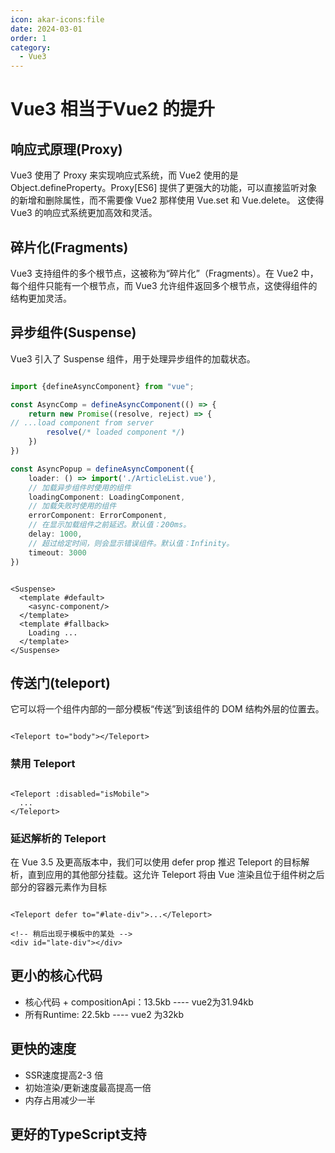 ```yaml
---
icon: akar-icons:file
date: 2024-03-01
order: 1
category:
  - Vue3
---
```


# Vue3 相当于Vue2 的提升

## 响应式原理(Proxy)

Vue3 使用了 Proxy 来实现响应式系统，而 Vue2 使用的是 Object.defineProperty。Proxy[ES6] 提供了更强大的功能，可以直接监听对象的新增和删除属性，而不需要像 Vue2 那样使用 Vue.set 和 Vue.delete。
这使得 Vue3 的响应式系统更加高效和灵活。

## 碎片化(Fragments)

Vue3 支持组件的多个根节点，这被称为“碎片化”（Fragments）。在 Vue2 中，每个组件只能有一个根节点，而 Vue3 允许组件返回多个根节点，这使得组件的结构更加灵活。

## 异步组件(Suspense)

Vue3 引入了 Suspense 组件，用于处理异步组件的加载状态。

```typescript

import {defineAsyncComponent} from "vue";

const AsyncComp = defineAsyncComponent(() => {
    return new Promise((resolve, reject) => {
// ...load component from server
        resolve(/* loaded component */)
    })
})

const AsyncPopup = defineAsyncComponent({
    loader: () => import('./ArticleList.vue'),
    // 加载异步组件时使用的组件
    loadingComponent: LoadingComponent,
    // 加载失败时使用的组件
    errorComponent: ErrorComponent,
    // 在显示加载组件之前延迟。默认值：200ms。
    delay: 1000,
    // 超过给定时间，则会显示错误组件。默认值：Infinity。
    timeout: 3000
})
```

```vue

<Suspense>
  <template #default>
    <async-component/>
  </template>
  <template #fallback>
    Loading ...
  </template>
</Suspense>

```

## 传送门(teleport)

它可以将一个组件内部的一部分模板“传送”到该组件的 DOM 结构外层的位置去。

```vue

<Teleport to="body"></Teleport>
```

### 禁用 Teleport

```vue 

<Teleport :disabled="isMobile">
  ...
</Teleport>
```

### 延迟解析的 Teleport

在 Vue 3.5 及更高版本中，我们可以使用 defer prop 推迟 Teleport 的目标解析，直到应用的其他部分挂载。这允许 Teleport 将由 Vue 渲染且位于组件树之后部分的容器元素作为目标

```vue

<Teleport defer to="#late-div">...</Teleport>

<!-- 稍后出现于模板中的某处 -->
<div id="late-div"></div>
```

## 更小的核心代码

- 核心代码 + compositionApi：13.5kb ---- vue2为31.94kb
- 所有Runtime: 22.5kb ---- vue2 为32kb

## 更快的速度

- SSR速度提高2-3 倍
- 初始渲染/更新速度最高提高一倍
- 内存占用减少一半

## 更好的TypeScript支持


